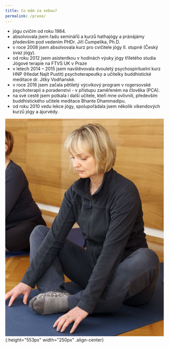 ```yaml
---
title: Co mám za sebou?
permalink: /praxe/
---
```

* jógu cvičím od roku 1984.
* absolvovala jsem řadu seminářů a kurzů hathajógy a pránájámy především pod vedením  PHDr. Jiří Čumpelíka, Ph.D.
* v roce 2008 jsem absolvovala kurz pro cvičitele jógy II. stupně (Český svaz jógy).
* od roku 2012 jsem asistentkou v hodinách výuky jógy tříletého studia Jógové terapie na FTVS UK v Praze
* v letech 2014 – 2015 jsem navštěvovala dvouletý psychospirituelní kurz HNP (Hledat Najít Pustit) psychoterapeutky a učitelky buddhistické meditace dr. Jitky Vodňanské.
* v roce 2016 jsem začala pětiletý výcvikový program v rogersovské psychoterapii a poradenství  - v přístupu zaměřeném na člověka (PCA).
* na své cestě jsem potkala i další učitele, kteří mne ovlivnili, především buddhistického učitele meditace Bhante Dhammadípu.
* od roku 2010 vedu lekce jógy, spolupořádala jsem několik víkendových kurzů jógy a ájurvédy.

![pozice](/assets/images/monika03.jpeg){:height="553px" width="250px" .align-center}
